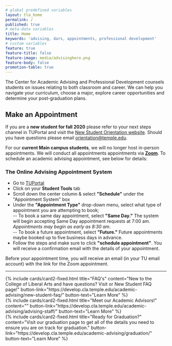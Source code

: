 ```yaml
---
# global predefined variables
layout: tla_home
permalink: /
published: true
# meta-data variables
title: Home
keywords: 'advising, dars, appointments, professional development'
# custom variables
feature: true
feature-title: false
feature-image: media/advisinghero.png
feature-body: false
promotion-table: true
---
```

The Center for Academic Advising and Professional Development counsels students on issues relating to both classroom and career. We can help you navigate your curriculum, choose a major, explore career opportunities and determine your post-graduation plans.

## Make an Appointment
If you are a **new student for fall 2020** please refer to your next steps channel in TUPortal and visit the [New Student Orientation website](https://orientation.temple.edu/freshmen-orientation). Should you have questions please email [orientation@temple.edu](mailto:orientation@temple.edu). 

For our **current Main campus students**, we will no longer host in-person appointments. We will conduct all appointments appointments via [**Zoom**](https://its.temple.edu/zoom). To schedule an academic advising appointment, see below for details:

### The Online Advising Appointment System
- Go to [TUPortal](https://fim.temple.edu/idp/profile/cas/login;jsessionid=B615BC9901343362C6E4DCF7EB5F68A6?execution=e1s1)
- Click on your **Student Tools** tab
- Scroll down the center column & select **"Schedule"** under the "Appointment System" box
- Under the **"Appointment Type"** drop-down menu, select what type of appointment you are attempting to book;<br>
 -- To book a same day appointment, select **"Same Day."** The system will begin accepting Same Day appointment requests at 7:00 am. _Appointments may begin as early as 8:30 am_.<br> 
  -- To book a future appointment, select **"Future."** Future appointments maybe booked up to five business days in advance.<br>
- Follow the steps and make sure to click **"schedule appointment"**. You will receive a confirmation email with the details of your appointment. 

Before your appointment time, you will receive an email (in your TU email account) with the link for the Zoom appointment.

___

<div class="row row-wide">
  <div class="col m12 l4">{% include cards/card2-fixed.html
    title="FAQ's"
    content="New to the College of Liberal Arts and have questions? Visit or New Student FAQ page!"
    button-link="https://develop.cla.temple.edu/academic-advising/new-student-faq/"
    button-text="Learn More" %}
  </div>
  <div class="col m12 l4">{% include cards/card2-fixed.html
    title="Meet our Academic Advisors!"
    content=""
    button-link="https://develop.cla.temple.edu/academic-advising/advising-staff/"
    button-text="Learn More" %}
    </div>
    <div class="col m12 l4">{% include cards/card2-fixed.html
      title="Ready for Graduation?"
      content="Visit our graduation page to get all of the details you need to ensure you are on track for graduation."
      button-link="https://develop.cla.temple.edu/academic-advising/graduation/"
      button-text="Learn More" %}
    </div>
</div>
